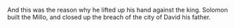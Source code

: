 And this was the reason why he lifted up his hand against the king. Solomon built the Millo, and closed up the breach of the city of David his father.
